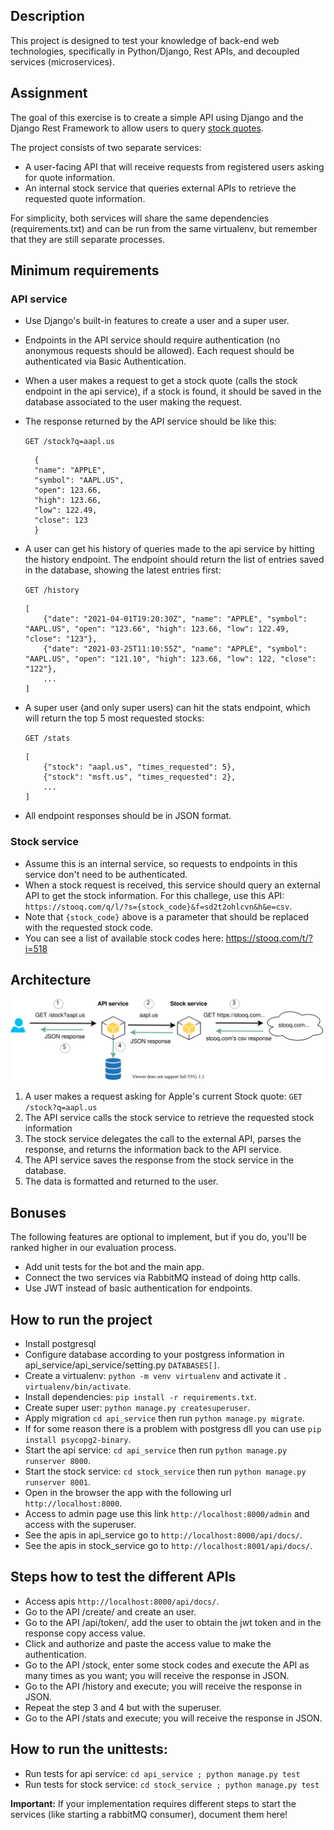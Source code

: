 
## Description
This project is designed to test your knowledge of back-end web technologies, specifically in Python/Django, Rest APIs, and decoupled services (microservices).

## Assignment
The goal of this exercise is to create a simple API using Django and the Django Rest Framework to allow users to query [stock quotes](https://www.investopedia.com/terms/s/stockquote.asp).

The project consists of two separate services:
* A user-facing API that will receive requests from registered users asking for quote information.
* An internal stock service that queries external APIs to retrieve the requested quote information.

For simplicity, both services will share the same dependencies (requirements.txt) and can be run from the same virtualenv, but remember that they are still separate processes.

## Minimum requirements
### API service
* Use Django's built-in features to create a user and a super user.
* Endpoints in the API service should require authentication (no anonymous requests should be allowed). Each request should be authenticated via Basic Authentication.
* When a user makes a request to get a stock quote (calls the stock endpoint in the api service), if a stock is found, it should be saved in the database associated to the user making the request.
* The response returned by the API service should be like this:

  `GET /stock?q=aapl.us`
  ```
    {
    "name": "APPLE",
    "symbol": "AAPL.US",
    "open": 123.66,
    "high": 123.66,
    "low": 122.49,
    "close": 123
    }
  ```
* A user can get his history of queries made to the api service by hitting the history endpoint. The endpoint should return the list of entries saved in the database, showing the latest entries first:
  
  `GET /history`
  ```
  [
      {"date": "2021-04-01T19:20:30Z", "name": "APPLE", "symbol": "AAPL.US", "open": "123.66", "high": 123.66, "low": 122.49, "close": "123"},
      {"date": "2021-03-25T11:10:55Z", "name": "APPLE", "symbol": "AAPL.US", "open": "121.10", "high": 123.66, "low": 122, "close": "122"},
      ...
  ]
  ```
* A super user (and only super users) can hit the stats endpoint, which will return the top 5 most requested stocks:

  `GET /stats`
  ```
  [
      {"stock": "aapl.us", "times_requested": 5},
      {"stock": "msft.us", "times_requested": 2},
      ...
  ]
  ```
* All endpoint responses should be in JSON format.

### Stock service
* Assume this is an internal service, so requests to endpoints in this service don't need to be authenticated.
* When a stock request is received, this service should query an external API to get the stock information. For this challege, use this API: `​https://stooq.com/q/l/?s={stock_code}&f=sd2t2ohlcvn&h&e=csv​`.
* Note that `{stock_code}` above is a parameter that should be replaced with the requested stock code.
* You can see a list of available stock codes here: https://stooq.com/t/?i=518

## Architecture
![Architecture Diagram](diagram.svg)
1. A user makes a request asking for Apple's current Stock quote: `GET /stock?q=aapl.us`
2. The API service calls the stock service to retrieve the requested stock information
3. The stock service delegates the call to the external API, parses the response, and returns the information back to the API service.
4. The API service saves the response from the stock service in the database.
5. The data is formatted and returned to the user.

## Bonuses
The following features are optional to implement, but if you do, you'll be ranked higher in our evaluation process.
* Add unit tests for the bot and the main app.
* Connect the two services via RabbitMQ instead of doing http calls.
* Use JWT instead of basic authentication for endpoints.

## How to run the project
* Install postgresql
* Configure database according to your postgress information in api_service/api_service/setting.py `DATABASES[]`.
* Create a virtualenv: `python -m venv virtualenv` and activate it `. virtualenv/bin/activate`.
* Install dependencies: `pip install -r requirements.txt`.
* Create super user: `python manage.py createsuperuser`.
* Apply migration `cd api_service` then run `python manage.py migrate`.
* If for some reason there is a problem with postgress dll you can use `pip install psycopg2-binary`.
* Start the api service: `cd api_service` then run `python manage.py runserver 8000`.
* Start the stock service: `cd stock_service` then run `python manage.py runserver 8001`.
* Open in the browser the app with the following url `http://localhost:8000`.
* Access to admin page use this link `http://localhost:8000/admin` and access with the superuser.
* See the apis in api_service go to `http://localhost:8000/api/docs/`.
* See the apis in stock_service go to `http://localhost:8001/api/docs/`.

## Steps how to test the different APIs
* Access apis `http://localhost:8000/api/docs/`.
* Go to the API /create/ and create an user.
* Go to the API /api/token/, add the user to obtain the jwt token and in the response copy access value.
* Click and authorize and paste the access value to make the authentication.
* Go to the API /stock, enter some stock codes and execute the API as many times as you want; you will receive the response in JSON.
* Go to the API /history and execute; you will receive the response in JSON.
* Repeat the step 3 and 4 but with the superuser.
* Go to the API /stats and execute; you will receive the response in JSON.

## How to run the unittests:
* Run tests for api service: `cd api_service ; python manage.py test`
* Run tests for stock service: `cd stock_service ; python manage.py test`

__Important:__ If your implementation requires different steps to start the services
(like starting a rabbitMQ consumer), document them here!
